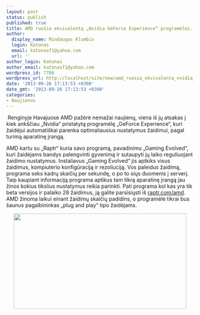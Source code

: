 ```yaml
---
layout: post
status: publish
published: true
title: AMD ruošia ekvivalentą „Nvidia GeForce Experience“ programėlei.
author:
  display_name: Mindaugas Klumbis
  login: Katonas
  email: katonasf1@yahoo.com
  url: ''
author_login: Katonas
author_email: katonasf1@yahoo.com
wordpress_id: 7786
wordpress_url: http://localhost/site/new/amd_ruosia_ekvivalenta_nvidia_geforce_experience_programelei/
date: '2013-09-26 17:13:53 +0300'
date_gmt: '2013-09-26 17:13:53 +0300'
categories:
- Naujienos
---
```

<p>
	&nbsp;Renginyje Havajuose AMD pažėrė nemažai naujienų, viena i&scaron; jų atsakas į kiek ank&scaron;čiau &bdquo;Nvidia&ldquo; pristatytą programėlę &bdquo;GeForce Experience&ldquo;, kuri žaidėjui automati&scaron;kai parenka optimaliausius nustatymus žaidimui, pagal turimą aparatinę įrangą.</p>
<p>
	AMD kartu su &bdquo;Raptr&ldquo; kuria savo programą, pavadinimu &bdquo;Gaming Evolved&ldquo;, kuri žaidėjams bandys palengvinti gyvenimą ir sutaupyti jų laiko reguliuojant žaidimo nustatymus. Instaliavus &bdquo;Gaming Evolved&ldquo; jis aptkiks visus žaidimus, kompiuterio konfigūraciją ir rezoliuciją. Vos paleidus žaidimą, programa seks kadrų skaičių per sekundę, o po to siųs duomenis į serverį. Taip kaupiant informaciją programa aptikus tam tikrą aparatinę įrangą jau žinos kokius tikslius nustatymus reikia parinkti. Pati programa kol kas yra tik beta versijos ir palaiko 28 žaidimus, ją galite parsisiųsti i&scaron; <a href="http://raptr.com/amd">raptr.com/amd</a>. AMD žinoma laikui einant žaidimų skaičių padidins, o programėlė tikrai bus &scaron;aunus pagalbininkas &bdquo;plug and play&ldquo; tipo žaidėjams.</p>
<p style="text-align: center;">
	<a href="http://technews.lt/userfiles/amd_gamingevolvedraptr-1.jpg"><img alt="" src="http://technews.lt/userfiles/amd_gamingevolvedraptr-1.jpg" style="width: 464px; height: 256px;" /></a></p>
